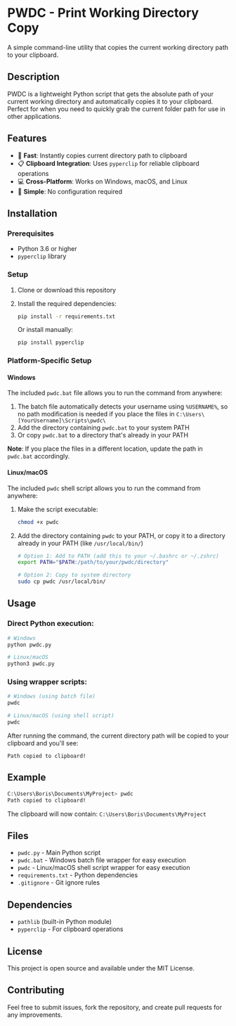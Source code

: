 # PWDC - Print Working Directory Copy

A simple command-line utility that copies the current working directory path to your clipboard.

## Description

PWDC is a lightweight Python script that gets the absolute path of your current working directory and automatically copies it to your clipboard. Perfect for when you need to quickly grab the current folder path for use in other applications.

## Features

- 🚀 **Fast**: Instantly copies current directory path to clipboard
- 📋 **Clipboard Integration**: Uses `pyperclip` for reliable clipboard operations
- 💻 **Cross-Platform**: Works on Windows, macOS, and Linux
- 🔧 **Simple**: No configuration required

## Installation

### Prerequisites

- Python 3.6 or higher
- `pyperclip` library

### Setup

1. Clone or download this repository
2. Install the required dependencies:
   ```bash
   pip install -r requirements.txt
   ```
   
   Or install manually:
   ```bash
   pip install pyperclip
   ```

### Platform-Specific Setup

#### Windows
The included `pwdc.bat` file allows you to run the command from anywhere:

1. The batch file automatically detects your username using `%USERNAME%`, so no path modification is needed if you place the files in `C:\Users\[YourUsername]\Scripts\pwdc\`
2. Add the directory containing `pwdc.bat` to your system PATH
3. Or copy `pwdc.bat` to a directory that's already in your PATH

**Note**: If you place the files in a different location, update the path in `pwdc.bat` accordingly.

#### Linux/macOS
The included `pwdc` shell script allows you to run the command from anywhere:

1. Make the script executable:
   ```bash
   chmod +x pwdc
   ```
2. Add the directory containing `pwdc` to your PATH, or copy it to a directory already in your PATH (like `/usr/local/bin/`)
   ```bash
   # Option 1: Add to PATH (add this to your ~/.bashrc or ~/.zshrc)
   export PATH="$PATH:/path/to/your/pwdc/directory"
   
   # Option 2: Copy to system directory
   sudo cp pwdc /usr/local/bin/
   ```

## Usage

### Direct Python execution:
```bash
# Windows
python pwdc.py

# Linux/macOS
python3 pwdc.py
```

### Using wrapper scripts:
```bash
# Windows (using batch file)
pwdc

# Linux/macOS (using shell script)
pwdc
```

After running the command, the current directory path will be copied to your clipboard and you'll see:
```
Path copied to clipboard!
```

## Example

```bash
C:\Users\Boris\Documents\MyProject> pwdc
Path copied to clipboard!
```

The clipboard will now contain: `C:\Users\Boris\Documents\MyProject`

## Files

- `pwdc.py` - Main Python script
- `pwdc.bat` - Windows batch file wrapper for easy execution
- `pwdc` - Linux/macOS shell script wrapper for easy execution
- `requirements.txt` - Python dependencies
- `.gitignore` - Git ignore rules

## Dependencies

- `pathlib` (built-in Python module)
- `pyperclip` - For clipboard operations

## License

This project is open source and available under the MIT License.

## Contributing

Feel free to submit issues, fork the repository, and create pull requests for any improvements.
